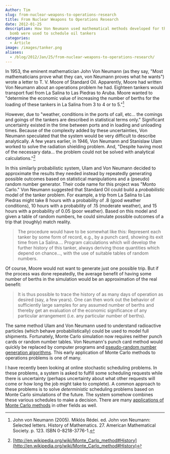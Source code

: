 ```yaml
---
Author: Tim
slug: from-nuclear-weapons-to-operations-research
title: From Nuclear Weapons to Operations Research
date: 2012-01-25
description: How Von Neumann used mathematical methods developed for the atomic
  bomb were used to schedule oil tankers
categories:
  - Article
image: /images/tanker.png
aliases:
  - /blog/2012/Jan/25/from-nuclear-weapons-to-operations-research/
---
```


In 1953, the eminent mathematician John Von Neumann (as they say, "Most mathematicians prove what they can, von Neumann proves what he wants") wrote a letter to T. V. Moore of Standard Oil. Apparently, Moore had written Von Neumann about an operations problem he had. Eighteen tankers would transport fuel from La Salina to Las Piedras to Aruba. Moore wanted to "determine the economic value of increasing the number of berths for the loading of these tankers in La Salina from 3 to 4 or to 5."[^1nuclear]

However, due to "weather, conditions in the ports of call, etc... the comings and goings of the tankers are described in statistical terms only." Significant uncertainty existed in the time between ports and in loading and unloading times. Because of the complexity added by these uncertainties, Von Neumann speculated that the system would be very difficult to describe analytically. A few years earlier, in 1946, Von Neumann and Stanislaw Ulam worked to solve the radiation shielding problem. And, "Despite having most of the necessary data... the problem could not be solved with analytical calculations."[^2nuclear]

In this similarly probabilistic system, Ulam and Von Neumann decided to approximate the results they needed instead by repeatedly generating possible outcomes based on statistical manipulations and a (pseudo) random number generator. Their code name for this project was "Monto Carlo." Von Neumann suggested that Standard Oil could build a _probabilistic_ model of the tanker problem. For example, a trip from La Salina to Las Piedras might take 8 hours with a probability of .8 (good weather conditions), 10 hours with a probability of .15 (moderate weather), and 15 hours with a probability of 0.05 (poor weather). Based on this model and given a table of random numbers, he could simulate possible outcomes of a trip that (roughly) match reality.

> The procedure would have to be somewhat like this: Represent each tanker by some form of record, e.g., by a punch card, showing its exit time from La Salina.... Program calculations which will develop the further history of this tanker, always deriving those quantities which depend on chance..., with the use of suitable tables of random numbers.

Of course, Moore would not want to generate just one possible trip. But if the process was done repeatedly, the average benefit of having some number of berths in the simulation would be an approximation of the real benefit:

> It is thus possible to trace the history of as many days of operation as desired (say, a few years). One can then work out the behavior of sufficiently large samples for any assumed number of berths and thereby get an evaluation of the economic significance of any particular arrangement (i.e. any particular number of berths).

The same method Ulam and Von Neumann used to understand radioactive particles (which behave probabilistically) could be used to model full shipments. Fortunately, Monte Carlo simulation now requires neither punch cards or random number tables. Von Neumann's punch card method would quickly be replaced by computer programs and [pseudo-random number generation algorithms](http://www.codeproject.com/Articles/25172/Simple-Random-Number-Generation). This early application of Monte Carlo methods to operations problems is one of many.

I have recently been looking at online stochastic scheduling problems. In these problems, a system is asked to fulfill some scheduling requests while there is uncertainty (perhaps uncertainty about what other requests will come or how long the job might take to complete). A common approach to these problems is to solve _deterministic_ scheduling problems based on Monte Carlo simulations of the future. The system somehow combines these various schedules to make a decision. There are many [applications of Monte Carlo methods](http://en.wikipedia.org/wiki/Monte_Carlo_method#Applications) in other fields as well.

[^1nuclear]: John von Neumann (2005). Miklós Rédei. ed. John von Neumann: Selected letters. History of Mathematics. 27. American Mathematical Society. p. 123. ISBN 0-8218-3776-1.

[^2nuclear]: [http://en.wikipedia.org/wiki/Monte_Carlo_method#History](http://en.wikipedia.org/wiki/Monte_Carlo_method#History)
